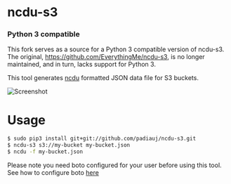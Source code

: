 # ncdu-s3
### Python 3 compatible
This fork serves as a source for a Python 3 compatible version of ncdu-s3. The original, https://github.com/EverythingMe/ncdu-s3, is no longer maintained, and in turn, lacks support for Python 3. 

This tool generates [ncdu](http://dev.yorhel.nl/ncdu) formatted JSON data file for S3 buckets. 

![Screenshot](screenshots.gif)

# Usage
```bash
$ sudo pip3 install git+git://github.com/padiauj/ncdu-s3.git
$ ncdu-s3 s3://my-bucket my-bucket.json
$ ncdu -f my-bucket.json
```

Please note you need boto configured for your user before using this tool.  
See how to configure boto [here](http://boto3.readthedocs.org/en/latest/guide/configuration.html)
